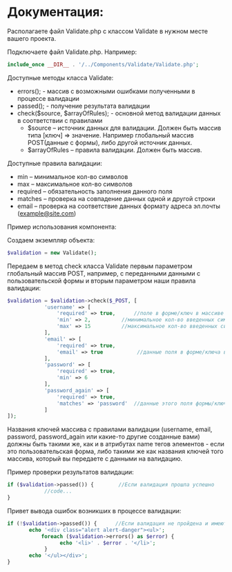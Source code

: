 # Документация:
Располагаете файл Validate.php с классом Validate в нужном месте вашего проекта.

Подключаете файл Validate.php. Например:
```php
include_once __DIR__ . '/../Components/Validate/Validate.php';
```

Доступные методы класса Validate:
  + errors(); - массив с возможными ошибками полученными в процессе валидации
  + passed(); - получение результата валидации
  + check($source, $arrayOfRules); - основной метод валидации данных в соответствии с правилами
    + $source – источник данных для валидации. Должен быть массив типа [ключ] => значение. Например глобальный массив POST(данные с формы), либо другой источник данных.
    + $arrayOfRules – правила валидации. Должен быть массив.

Доступные правила валидации:
  + min – минимальное кол-во символов
  + max – максимальное кол-во символов
  + required – обязательность заполнения данного поля
  + matches – проверка на совпадение данных одной и другой строки 
  + email – проверка на соответствие данных формату адреса эл.почты (example@site.com)

Пример использования компонента:

Создаем экземпляр объекта:
```php
$validation = new Validate();
```

Передаем в метод check класса Validate первым параметром глобальный массив POST, например, с переданными данными с пользовательской формы и вторым параметром наши правила валидации:
```php
$validation = $validation->check($_POST, [
            'username' => [
                'required' => true,      //поле в форме/ключ в массиве с данными с именем ‘username’ обязателен
                'min' => 2,	         //минимальное кол-во введенных символов поля ‘username’
                'max' => 15	         //максимальное кол-во введенных символов поля ‘username’
            ],
            'email' => [
                'required' => true,
                'email' => true	          //данные поля в форме/ключа в массиве должны быть в формате(example@site.com)
            ],
            'password' => [
                'required' => true,
                'min' => 6
            ],
            'password_again' => [
                'required' => true,
                'matches' => 'password'  //данные этого поля формы/ключа массива должны совпадать со значением поля/ключа массива ‘password’
            ]
]);
```
Названия ключей массива с правилами валидации (username, email, password, password_again или какие-то другие созданные вами) должны быть такими же, как и в атрибутах name тегов элементов - если это пользовательская форма, либо такими же как названия ключей того массива, который вы передаете с данными на валидацию.

Пример проверки результатов валидации:
```php
if ($validation->passed()) {        //Если валидация прошла успешно
            //code...
}
```

Привет вывода ошибок возникших в процессе валидации:
```php
if (!$validation->passed()) {      //Если валидация не пройдена и имеются ошибки
       echo '<div class="alert alert-danger"><ul>';
           foreach ($validation->errors() as $error) {
                 echo '<li>' . $error . '</li>';
            }
       echo '</ul></div>';
}
```
